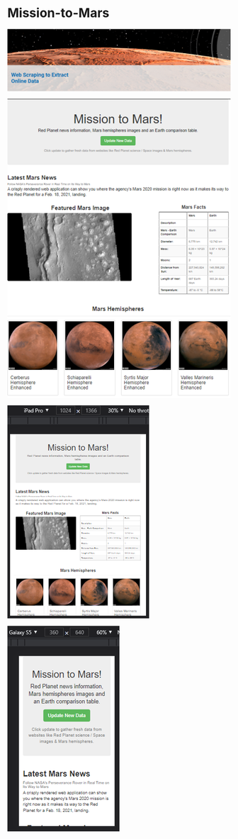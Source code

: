 # Mission-to-Mars

![](Resources/intro.PNG)

![](Resources/webview.PNG)

![](Resources/ipadPro.PNG)

![](Resources/GalaxyS5.PNG)
